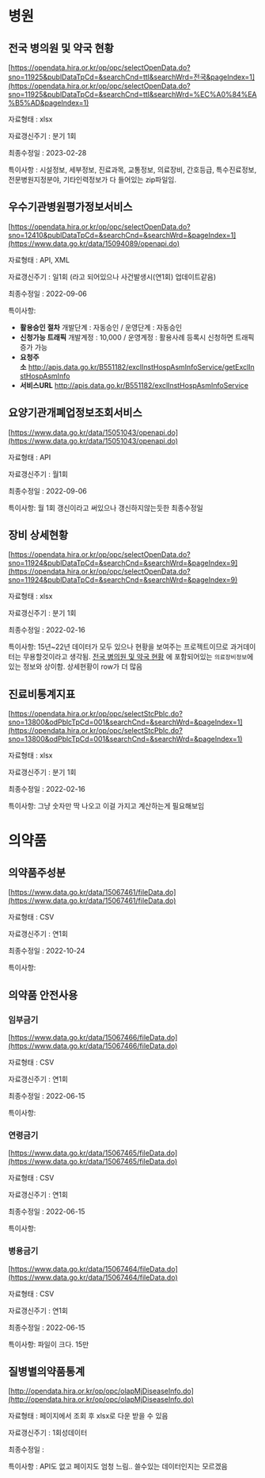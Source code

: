# 병원

## 전국 병의원 및 약국 현황

[https://opendata.hira.or.kr/op/opc/selectOpenData.do?sno=11925&publDataTpCd=&searchCnd=ttl&searchWrd=전국&pageIndex=1](https://opendata.hira.or.kr/op/opc/selectOpenData.do?sno=11925&publDataTpCd=&searchCnd=ttl&searchWrd=%EC%A0%84%EA%B5%AD&pageIndex=1)

자료형태 : xlsx

자료갱신주기 : 분기 1회 

최종수정일 : 2023-02-28

특이사항 : 시설정보, 세부정보, 진료과목, 교통정보, 의료장비, 간호등급, 특수진료정보, 전문병원지정분야, 기타인력정보가 다 들어있는 zip파일임.

## 우수기관병원평가정보서비스

[https://opendata.hira.or.kr/op/opc/selectOpenData.do?sno=12410&publDataTpCd=&searchCnd=&searchWrd=&pageIndex=1](https://www.data.go.kr/data/15094089/openapi.do)

자료형태 : API, XML

자료갱신주기 : 일1회 (라고 되어있으나 사건발생시(연1회) 업데이트같음)

최종수정일 : 2022-09-06

특이사항: 

- **활용승인 절차** 개발단계 : 자동승인 / 운영단계 : 자동승인
- **신청가능 트래픽** 개발계정 : 10,000 / 운영계정 : 활용사례 등록시 신청하면 트래픽 증가 가능
- **요청주소** http://apis.data.go.kr/B551182/exclInstHospAsmInfoService/getExclInstHospAsmInfo
- **서비스URL** http://apis.data.go.kr/B551182/exclInstHospAsmInfoService

## 요양기관개폐업정보조회서비스

[https://www.data.go.kr/data/15051043/openapi.do](https://www.data.go.kr/data/15051043/openapi.do)

자료형태 : API

자료갱신주기 : 월1회

최종수정일 : 2022-09-06

특이사항: 월 1회 갱신이라고 써있으나 갱신하지않는듯한 최종수정일

## 장비 상세현황

[https://opendata.hira.or.kr/op/opc/selectOpenData.do?sno=11924&publDataTpCd=&searchCnd=&searchWrd=&pageIndex=9](https://opendata.hira.or.kr/op/opc/selectOpenData.do?sno=11924&publDataTpCd=&searchCnd=&searchWrd=&pageIndex=9)

자료형태 : xlsx

자료갱신주기 : 분기 1회

최종수정일 : 2022-02-16

특이사항: 15년~22년 데이터가 모두 있으나 현황을 보여주는 프로젝트이므로 과거데이터는 무용할것이라고 생각됨. [전국 병의원 및 약국 현황](https://www.notion.so/78d1c6ddcfc448e09309f23222a22af4) 에 포함되어있는 `의료장비정보`에 있는 정보와 상이함. 상세현황이 row가 더 많음

## 진료비통계지표

[https://opendata.hira.or.kr/op/opc/selectStcPblc.do?sno=13800&odPblcTpCd=001&searchCnd=&searchWrd=&pageIndex=1](https://opendata.hira.or.kr/op/opc/selectStcPblc.do?sno=13800&odPblcTpCd=001&searchCnd=&searchWrd=&pageIndex=1)

자료형태 : xlsx

자료갱신주기 : 분기 1회

최종수정일 : 2022-02-16

특이사항: 그냥 숫자만 딱 나오고 이걸 가지고 계산하는게 필요해보임 

# 의약품

## 의약품주성분

[https://www.data.go.kr/data/15067461/fileData.do](https://www.data.go.kr/data/15067461/fileData.do)

자료형태 : CSV

자료갱신주기 : 연1회

최종수정일 : 2022-10-24

특이사항: 

## 의약품 안전사용

### 임부금기

[https://www.data.go.kr/data/15067466/fileData.do](https://www.data.go.kr/data/15067466/fileData.do)

자료형태 : CSV

자료갱신주기 : 연1회

최종수정일 : 2022-06-15

특이사항: 

### 연령금기

[https://www.data.go.kr/data/15067465/fileData.do](https://www.data.go.kr/data/15067465/fileData.do)

자료형태 : CSV

자료갱신주기 : 연1회

최종수정일 : 2022-06-15

특이사항: 

### 병용금기

[https://www.data.go.kr/data/15067464/fileData.do](https://www.data.go.kr/data/15067464/fileData.do)

자료형태 : CSV

자료갱신주기 : 연1회

최종수정일 : 2022-06-15

특이사항: 파일이 크다. 15만

## 질병별의약품통계

[http://opendata.hira.or.kr/op/opc/olapMjDiseaseInfo.do](http://opendata.hira.or.kr/op/opc/olapMjDiseaseInfo.do)

자료형태 : 페이지에서 조회 후 xlsx로 다운 받을 수 있음

자료갱신주기 : 1회성데이터

최종수정일 : 

특이사항 : API도 없고 페이지도 엄청 느림.. 쓸수있는 데이터인지는 모르겠음